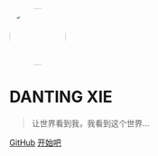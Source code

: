<img src="https://avatars0.githubusercontent.com/u/42606272?s=460&u=e5ecad146a26d016096ef1086b4ed5fd010d93ca&v=4" width = "100" height = "100" style="border-radius: 50%" div align=center />

# DANTING XIE

> 让世界看到我，我看到这个世界...

[GitHub](https://github.com/xiedanting55/xiedanting55.github.io)
[开始吧](pages/base.md)